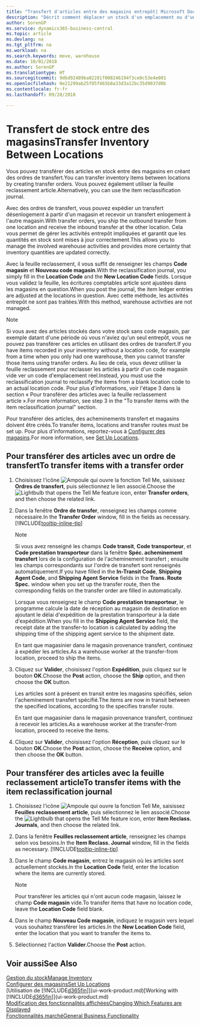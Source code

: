 ```yaml
---
title: "Transfert d'articles entre des magasins entrepôt| Microsoft Docs"
description: "Décrit comment déplacer un stock d'un emplacement ou d'un entrepôt à un autre soit avec la feuille reclassement soit à l'aide des ordres de transfert."
author: SorenGP
ms.service: dynamics365-business-central
ms.topic: article
ms.devlang: na
ms.tgt_pltfrm: na
ms.workload: na
ms.search.keywords: move, warehouse
ms.date: 10/01/2018
ms.author: SorenGP
ms.translationtype: HT
ms.sourcegitcommit: 9dbd92409ba02281f008246194f3ce0c53e4e001
ms.openlocfilehash: 0e21299ab25f05f465b8a33d3a12bc35d9037d0b
ms.contentlocale: fr-fr
ms.lasthandoff: 09/28/2018

---
```

# <a name="transfer-inventory-between-locations"></a><span data-ttu-id="8bcb2-103">Transfert de stock entre des magasins</span><span class="sxs-lookup"><span data-stu-id="8bcb2-103">Transfer Inventory Between Locations</span></span>
<span data-ttu-id="8bcb2-104">Vous pouvez transférer des articles en stock entre des magasins en créant des ordres de transfert.</span><span class="sxs-lookup"><span data-stu-id="8bcb2-104">You can transfer inventory items between locations by creating transfer orders.</span></span> <span data-ttu-id="8bcb2-105">Vous pouvez également utiliser la feuille reclassement article.</span><span class="sxs-lookup"><span data-stu-id="8bcb2-105">Alternatively, you can use the item reclassification journal.</span></span>

<span data-ttu-id="8bcb2-106">Avec des ordres de transfert, vous pouvez expédier un transfert désenlogement à partir d'un magasin et recevoir un transfert enlogement à l'autre magasin.</span><span class="sxs-lookup"><span data-stu-id="8bcb2-106">With transfer orders, you ship the outbound transfer from one location and receive the inbound transfer at the other location.</span></span> <span data-ttu-id="8bcb2-107">Cela vous permet de gérer les activités entrepôt impliquées et garantit que les quantités en stock sont mises à jour correctement.</span><span class="sxs-lookup"><span data-stu-id="8bcb2-107">This allows you to manage the involved warehouse activities and provides more certainty that inventory quantities are updated correctly.</span></span>

<span data-ttu-id="8bcb2-108">Avec la feuille reclassement, il vous suffit de renseigner les champs **Code magasin** et **Nouveau code magasin**.</span><span class="sxs-lookup"><span data-stu-id="8bcb2-108">With the reclassification journal, you simply fill in the **Location Code** and the **New Location Code** fields.</span></span> <span data-ttu-id="8bcb2-109">Lorsque vous validez la feuille, les écritures comptables article sont ajustées dans les magasins en question.</span><span class="sxs-lookup"><span data-stu-id="8bcb2-109">When you post the journal, the item ledger entries are adjusted at the locations in question.</span></span> <span data-ttu-id="8bcb2-110">Avec cette méthode, les activités entrepôt ne sont pas traitées.</span><span class="sxs-lookup"><span data-stu-id="8bcb2-110">With this method, warehouse activities are not managed.</span></span>

> [!NOTE]  
>   <span data-ttu-id="8bcb2-111">Si vous avez des articles stockés dans votre stock sans code magasin, par exemple datant d'une période où vous n'aviez qu'un seul entrepôt, vous ne pouvez pas transférer ces articles en utilisant des ordres de transfert.</span><span class="sxs-lookup"><span data-stu-id="8bcb2-111">If you have items recorded in your inventory without a location code, for example from a time when you only had one warehouse, then you cannot transfer those items using transfer orders.</span></span> <span data-ttu-id="8bcb2-112">Au lieu de cela, vous devez utiliser la feuille reclassement pour reclasser les articles à partir d'un code magasin vide ver un code d'emplacement réel.</span><span class="sxs-lookup"><span data-stu-id="8bcb2-112">Instead, you must use the reclassification journal to reclassify the items from a blank location code to an actual location code.</span></span>  <span data-ttu-id="8bcb2-113">Pour plus d'informations, voir l'étape 3 dans la section « Pour transférer des articles avec la feuille reclassement article ».</span><span class="sxs-lookup"><span data-stu-id="8bcb2-113">For more information, see step 3 in the "To transfer items with the item reclassification journal" section.</span></span>

<span data-ttu-id="8bcb2-114">Pour transférer des articles, des acheminements transfert et magasins doivent être créés.</span><span class="sxs-lookup"><span data-stu-id="8bcb2-114">To transfer items, locations and transfer routes must be set up.</span></span> <span data-ttu-id="8bcb2-115">Pour plus d'informations, reportez-vous à [Configurer des magasins](inventory-how-setup-locations.md).</span><span class="sxs-lookup"><span data-stu-id="8bcb2-115">For more information, see [Set Up Locations](inventory-how-setup-locations.md).</span></span>

## <a name="to-transfer-items-with-a-transfer-order"></a><span data-ttu-id="8bcb2-116">Pour transférer des articles avec un ordre de transfert</span><span class="sxs-lookup"><span data-stu-id="8bcb2-116">To transfer items with a transfer order</span></span>
1. <span data-ttu-id="8bcb2-117">Choisissez l'icône ![Ampoule qui ouvre la fonction Tell Me](media/ui-search/search_small.png "Dites-moi ce que vous voulez faire"), saisissez **Ordres de transfert**, puis sélectionnez le lien associé.</span><span class="sxs-lookup"><span data-stu-id="8bcb2-117">Choose the ![Lightbulb that opens the Tell Me feature](media/ui-search/search_small.png "Tell me what you want to do") icon, enter **Transfer orders**, and then choose the related link.</span></span>
2. <span data-ttu-id="8bcb2-118">Dans la fenêtre **Ordre de transfer**, renseignez les champs comme nécessaire.</span><span class="sxs-lookup"><span data-stu-id="8bcb2-118">In the **Transfer Order** window, fill in the fields as necessary.</span></span> [!INCLUDE[tooltip-inline-tip](includes/tooltip-inline-tip_md.md)]

    > [!NOTE]  
    >   <span data-ttu-id="8bcb2-119">Si vous avez renseigné les champs **Code transit**, **Code transporteur**, et **Code prestation transporteur** dans la fenêtre **Spéc. acheminement transfert** lors de la configuration de l'acheminement transfert ; ensuite les champs correspondants sur l'ordre de transfert sont renseignés automatiquement.</span><span class="sxs-lookup"><span data-stu-id="8bcb2-119">If you have filled in the **In-Transit Code**, **Shipping Agent Code**, and **Shipping Agent Service** fields in the **Trans. Route Spec.** window when you set up the transfer route, then the corresponding fields on the transfer order are filled in automatically.</span></span>

    <span data-ttu-id="8bcb2-120">Lorsque vous renseignez le champ **Code prestation transporteur**, le programme calcule la date de réception au magasin de destination en ajoutant le délai d'expédition de la prestation transporteur à la date d'expédition.</span><span class="sxs-lookup"><span data-stu-id="8bcb2-120">When you fill in the **Shipping Agent Service** field, the receipt date at the transfer-to location is calculated by adding the shipping time of the shipping agent service to the shipment date.</span></span>

    <span data-ttu-id="8bcb2-121">En tant que magasinier dans le magasin provenance transfert, continuez à expédier les articles.</span><span class="sxs-lookup"><span data-stu-id="8bcb2-121">As a warehouse worker at the transfer-from location, proceed to ship the items.</span></span>
3. <span data-ttu-id="8bcb2-122">Cliquez sur **Valider**, choisissez l'option **Expédition**, puis cliquez sur le bouton **OK**.</span><span class="sxs-lookup"><span data-stu-id="8bcb2-122">Choose the **Post** action, choose the **Ship** option, and then choose the **OK** button.</span></span>

    <span data-ttu-id="8bcb2-123">Les articles sont à présent en transit entre les magasins spécifiés, selon l'acheminement transfert spécifié.</span><span class="sxs-lookup"><span data-stu-id="8bcb2-123">The items are now in transit between the specified locations, according to the specifies transfer route.</span></span>

    <span data-ttu-id="8bcb2-124">En tant que magasinier dans le magasin provenance transfert, continuez à recevoir les articles.</span><span class="sxs-lookup"><span data-stu-id="8bcb2-124">As a warehouse worker at the transfer-from location, proceed to receive the items.</span></span>
4. <span data-ttu-id="8bcb2-125">Cliquez sur **Valider**, choisissez l'option **Réception**, puis cliquez sur le bouton **OK**.</span><span class="sxs-lookup"><span data-stu-id="8bcb2-125">Choose the **Post** action, choose the **Receive** option, and then choose the **OK** button.</span></span>

## <a name="to-transfer-items-with-the-item-reclassification-journal"></a><span data-ttu-id="8bcb2-126">Pour transférer des articles avec la feuille reclassement article</span><span class="sxs-lookup"><span data-stu-id="8bcb2-126">To transfer items with the item reclassification journal</span></span>
1. <span data-ttu-id="8bcb2-127">Choisissez l'icône ![Ampoule qui ouvre la fonction Tell Me](media/ui-search/search_small.png "Dites-moi ce que vous voulez faire"), saisissez **Feuilles reclassement article**, puis sélectionnez le lien associé.</span><span class="sxs-lookup"><span data-stu-id="8bcb2-127">Choose the ![Lightbulb that opens the Tell Me feature](media/ui-search/search_small.png "Tell me what you want to do") icon, enter **Item Reclass. Journals**, and then choose the related link.</span></span>
2. <span data-ttu-id="8bcb2-128">Dans la fenêtre **Feuilles reclassement article**, renseignez les champs selon vos besoins.</span><span class="sxs-lookup"><span data-stu-id="8bcb2-128">In the **Item Reclass. Journal** window, fill in the fields as necessary.</span></span> [!INCLUDE[tooltip-inline-tip](includes/tooltip-inline-tip_md.md)]
3. <span data-ttu-id="8bcb2-129">Dans le champ **Code magasin**, entrez le magasin où les articles sont actuellement stockés.</span><span class="sxs-lookup"><span data-stu-id="8bcb2-129">In the **Location Code** field, enter the location where the items are currently stored.</span></span>

    > [!NOTE]  
    >   <span data-ttu-id="8bcb2-130">Pour transférer les articles qui n'ont aucun code magasin, laissez le champ **Code magasin** vide.</span><span class="sxs-lookup"><span data-stu-id="8bcb2-130">To transfer items that have no location code, leave the **Location Code** field blank.</span></span>
4. <span data-ttu-id="8bcb2-131">Dans le champ **Nouveau Code magasin**, indiquez le magasin vers lequel vous souhaitez transférer les articles.</span><span class="sxs-lookup"><span data-stu-id="8bcb2-131">In the **New Location Code** field, enter the location that you want to transfer the items to.</span></span>
5. <span data-ttu-id="8bcb2-132">Sélectionnez l'action **Valider**.</span><span class="sxs-lookup"><span data-stu-id="8bcb2-132">Choose the **Post** action.</span></span>

## <a name="see-also"></a><span data-ttu-id="8bcb2-133">Voir aussi</span><span class="sxs-lookup"><span data-stu-id="8bcb2-133">See Also</span></span>
[<span data-ttu-id="8bcb2-134">Gestion du stock</span><span class="sxs-lookup"><span data-stu-id="8bcb2-134">Manage Inventory</span></span>](inventory-manage-inventory.md)  
[<span data-ttu-id="8bcb2-135">Configurer des magasins</span><span class="sxs-lookup"><span data-stu-id="8bcb2-135">Set Up Locations</span></span>](inventory-how-setup-locations.md)  
<span data-ttu-id="8bcb2-136">[Utilisation de [!INCLUDE[d365fin](includes/d365fin_md.md)]](ui-work-product.md)</span><span class="sxs-lookup"><span data-stu-id="8bcb2-136">[Working with [!INCLUDE[d365fin](includes/d365fin_md.md)]](ui-work-product.md)</span></span>  
[<span data-ttu-id="8bcb2-137">Modification des fonctionnalités affichées</span><span class="sxs-lookup"><span data-stu-id="8bcb2-137">Changing Which Features are Displayed</span></span>](ui-experiences.md)  
[<span data-ttu-id="8bcb2-138">Fonctionnalités marché</span><span class="sxs-lookup"><span data-stu-id="8bcb2-138">General Business Functionality</span></span>](ui-across-business-areas.md)

